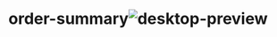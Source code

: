 # order-summary![desktop-preview](https://user-images.githubusercontent.com/10269675/169102140-9ababa9e-263f-4977-a997-4e39e8012b8c.jpg)
